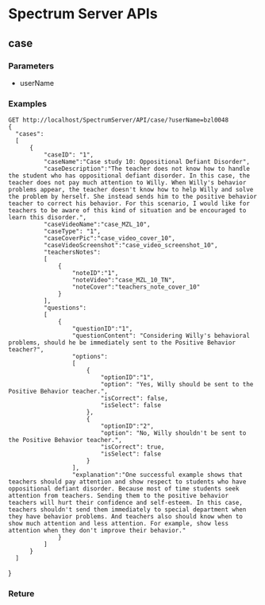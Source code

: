 # Spectrum Server APIs



## case
    
### Parameters
- userName

### Examples

	GET http://localhost/SpectrumServer/API/case/?userName=bzl0048
    {
      "cases":
      [
          {
              "caseID": "1",
              "caseName":"Case study 10: Oppositional Defiant Disorder",
              "caseDescription":"The teacher does not know how to handle the student who has oppositional defiant disorder. In this case, the teacher does not pay much attention to Willy. When Willy's behavior problems appear, the teacher doesn't know how to help Willy and solve the problem by herself. She instead sends him to the positive behavior teacher to correct his behavior. For this scenario, I would like for teachers to be aware of this kind of situation and be encouraged to learn this disorder.",
              "caseVideoName":"case_MZL_10",
              "caseType": "1",
              "caseCoverPic":"case_video_cover_10",
              "caseVideoScreenshot":"case_video_screenshot_10",
              "teachersNotes":
              [
                  {
                      "noteID":"1",
                      "noteVideo":"case_MZL_10_TN",
                      "noteCover":"teachers_note_cover_10"
                  }
              ],
              "questions":
              [
                  {
                      "questionID":"1",
                      "questionContent": "Considering Willy's behavioral problems, should he be immediately sent to the Positive Behavior teacher?",
                      "options":
                      [
                          {
                              "optionID":"1",
                              "option": "Yes, Willy should be sent to the Positive Behavior teacher.",
                              "isCorrect": false,
                              "isSelect": false
                          },
                          {
                              "optionID":"2",
                              "option": "No, Willy shouldn't be sent to the Positive Behavior teacher.",
                              "isCorrect": true,
                              "isSelect": false
                          }
                      ],
                      "explanation":"One successful example shows that teachers should pay attention and show respect to students who have oppositional defiant disorder. Because most of time students seek attention from teachers. Sending them to the positive behavior teachers will hurt their confidence and self-esteem. In this case, teachers shouldn't send them immediately to special department when they have behavior problems. And teachers also should know when to show much attention and less attention. For example, show less attention when they don't improve their behavior."
                  }
              ]
          }
      ]
  }


### Reture

####





